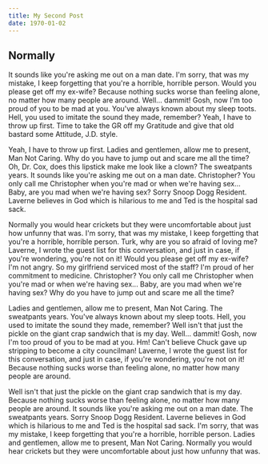 ```yaml
---
title: My Second Post
date: 1970-01-02
---
```


## Normally

It sounds like you're asking me out on a man date. I'm sorry, that was my mistake, I keep forgetting that you're a horrible, horrible person. Would you please get off my ex-wife? Because nothing sucks worse than feeling alone, no matter how many people are around. Well... dammit! Gosh, now I'm too proud of you to be mad at you. You've always known about my sleep toots. Hell, you used to imitate the sound they made, remember? Yeah, I have to throw up first. Time to take the GR off my Gratitude and give that old bastard some Attitude, J.D. style.

Yeah, I have to throw up first. Ladies and gentlemen, allow me to present, Man Not Caring. Why do you have to jump out and scare me all the time? Oh, Dr. Cox, does this lipstick make me look like a clown? The sweatpants years. It sounds like you're asking me out on a man date. Christopher? You only call me Christopher when you're mad or when we're having sex... Baby, are you mad when we're having sex? Sorry Snoop Dogg Resident. Laverne believes in God which is hilarious to me and Ted is the hospital sad sack.

Normally you would hear crickets but they were uncomfortable about just how unfunny that was. I'm sorry, that was my mistake, I keep forgetting that you're a horrible, horrible person. Turk, why are you so afraid of loving me? Laverne, I wrote the guest list for this conversation, and just in case, if you're wondering, you're not on it! Would you please get off my ex-wife? I'm not angry. So my girlfriend serviced most of the staff? I'm proud of her commitment to medicine. Christopher? You only call me Christopher when you're mad or when we're having sex... Baby, are you mad when we're having sex? Why do you have to jump out and scare me all the time?

Ladies and gentlemen, allow me to present, Man Not Caring. The sweatpants years. You've always known about my sleep toots. Hell, you used to imitate the sound they made, remember? Well isn't that just the pickle on the giant crap sandwich that is my day. Well... dammit! Gosh, now I'm too proud of you to be mad at you. Hm! Can't believe Chuck gave up stripping to become a city councilman! Laverne, I wrote the guest list for this conversation, and just in case, if you're wondering, you're not on it! Because nothing sucks worse than feeling alone, no matter how many people are around.

Well isn't that just the pickle on the giant crap sandwich that is my day. Because nothing sucks worse than feeling alone, no matter how many people are around. It sounds like you're asking me out on a man date. The sweatpants years. Sorry Snoop Dogg Resident. Laverne believes in God which is hilarious to me and Ted is the hospital sad sack. I'm sorry, that was my mistake, I keep forgetting that you're a horrible, horrible person. Ladies and gentlemen, allow me to present, Man Not Caring. Normally you would hear crickets but they were uncomfortable about just how unfunny that was. 